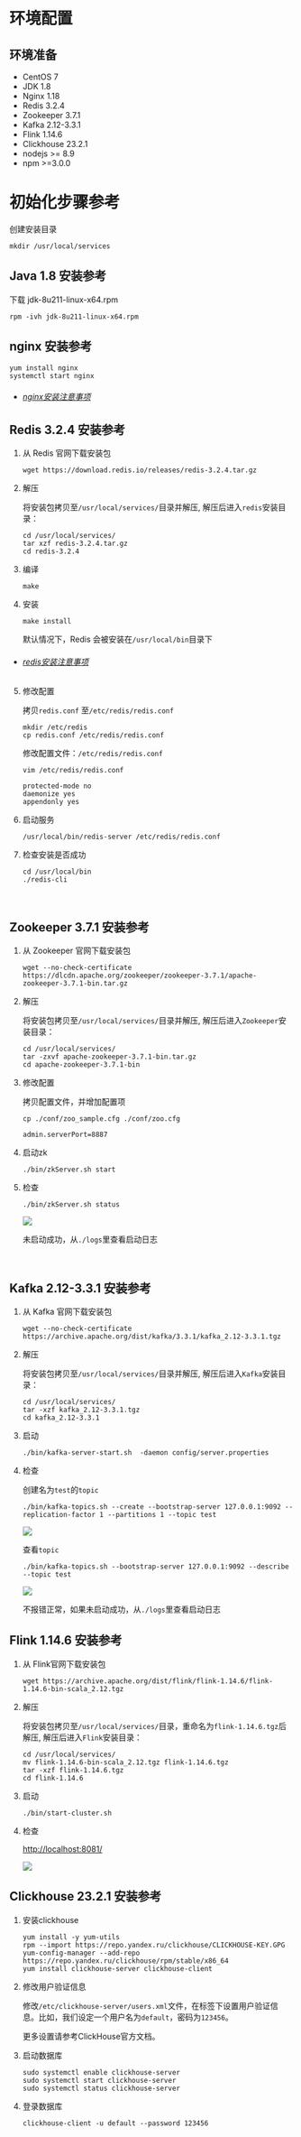 
# 环境配置

## 环境准备
<!-- - Ubuntu SMP -->
- CentOS 7
- JDK 1.8
- Nginx 1.18
- Redis 3.2.4
- Zookeeper 3.7.1
- Kafka 2.12-3.3.1
- Flink 1.14.6
- Clickhouse 23.2.1
- nodejs >= 8.9
- npm >=3.0.0

# 初始化步骤参考

创建安装目录

```
mkdir /usr/local/services
```

## Java 1.8 安装参考

下载 jdk-8u211-linux-x64.rpm

```
rpm -ivh jdk-8u211-linux-x64.rpm
```

## nginx 安装参考

```
yum install nginx
systemctl start nginx
```

- ###### [nginx安装注意事项](question.md#nginx安装注意事项)

## Redis 3.2.4 安装参考

1. 从 Redis 官网下载安装包

    ```
    wget https://download.redis.io/releases/redis-3.2.4.tar.gz
    ```

2. 解压

    将安装包拷贝至`/usr/local/services/`目录并解压, 解压后进入`redis`安装目录：

    ```
    cd /usr/local/services/
    tar xzf redis-3.2.4.tar.gz
    cd redis-3.2.4
    ```

3. 编译

    ```
    make
    ```

4. 安装

    ```
    make install
    ```

    默认情况下，Redis 会被安装在`/usr/local/bin`目录下

- ###### [redis安装注意事项](question.md#redis安装注意事项)

5. 修改配置

    拷贝`redis.conf` 至`/etc/redis/redis.conf`

    ```
    mkdir /etc/redis
    cp redis.conf /etc/redis/redis.conf
    ```

    修改配置文件：`/etc/redis/redis.conf`

    ```
    vim /etc/redis/redis.conf

    protected-mode no
    daemonize yes
    appendonly yes
    ```  

6. 启动服务

    ```
    /usr/local/bin/redis-server /etc/redis/redis.conf
    ```

7. 检查安装是否成功

    ```
    cd /usr/local/bin
    ./redis-cli
    ```

<br>

## Zookeeper 3.7.1 安装参考

1. 从  Zookeeper  官网下载安装包

    ```
    wget --no-check-certificate https://dlcdn.apache.org/zookeeper/zookeeper-3.7.1/apache-zookeeper-3.7.1-bin.tar.gz
    ```

2. 解压

    将安装包拷贝至`/usr/local/services/`目录并解压, 解压后进入`Zookeeper`安装目录：

    ```
    cd /usr/local/services/
    tar -zxvf apache-zookeeper-3.7.1-bin.tar.gz
    cd apache-zookeeper-3.7.1-bin
    ```

3. 修改配置

    拷贝配置文件，并增加配置项

    ```
    cp ./conf/zoo_sample.cfg ./conf/zoo.cfg

    admin.serverPort=8887
    ```

4. 启动zk

    ```
    ./bin/zkServer.sh start
    ```

5. 检查

    ```
    ./bin/zkServer.sh status
    ```

    ![](/assets/imgs/zookeepercheck.png)

    未启动成功，从`./logs`里查看启动日志

<br>

## Kafka 2.12-3.3.1 安装参考

1. 从 Kafka 官网下载安装包

    ```
    wget --no-check-certificate https://archive.apache.org/dist/kafka/3.3.1/kafka_2.12-3.3.1.tgz
    ```

2. 解压

    将安装包拷贝至`/usr/local/services/`目录并解压, 解压后进入`Kafka`安装目录：

    ```
    cd /usr/local/services/
    tar -xzf kafka_2.12-3.3.1.tgz
    cd kafka_2.12-3.3.1
    ```

3. 启动

    ```
    ./bin/kafka-server-start.sh  -daemon config/server.properties
    ```

4. 检查

    创建名为`test`的`topic`

    ```
    ./bin/kafka-topics.sh --create --bootstrap-server 127.0.0.1:9092 --replication-factor 1 --partitions 1 --topic test
    ```

    ![](/assets/imgs/createtop.png)

    查看`topic`

    ```
    ./bin/kafka-topics.sh --bootstrap-server 127.0.0.1:9092 --describe --topic test
    ```

    ![](/assets/imgs/checktopic.png)

    不报错正常，如果未启动成功，从`./logs`里查看启动日志

## Flink 1.14.6 安装参考

1. 从 Flink官网下载安装包

    ```
    wget https://archive.apache.org/dist/flink/flink-1.14.6/flink-1.14.6-bin-scala_2.12.tgz
    ```

2. 解压

    将安装包拷贝至`/usr/local/services/`目录，重命名为`flink-1.14.6.tgz`后解压, 解压后进入`Flink`安装目录：

    ```
    cd /usr/local/services/
    mv flink-1.14.6-bin-scala_2.12.tgz flink-1.14.6.tgz
    tar -xzf flink-1.14.6.tgz
    cd flink-1.14.6
    ```

3. 启动

    ```
    ./bin/start-cluster.sh
    ```

4. 检查

    <http://localhost:8081/>

    ![](/assets/imgs/preview.png)

## Clickhouse 23.2.1 安装参考

1. 安装clickhouse

    ```
    yum install -y yum-utils
    rpm --import https://repo.yandex.ru/clickhouse/CLICKHOUSE-KEY.GPG
    yum-config-manager --add-repo https://repo.yandex.ru/clickhouse/rpm/stable/x86_64
    yum install clickhouse-server clickhouse-client
    ```

2. 修改用户验证信息

    修改`/etc/clickhouse-server/users.xml`文件，在<users>标签下设置用户验证信息。比如，我们设定一个用户名为`default`，密码为`123456`。

    更多设置请参考ClickHouse官方文档。

3. 启动数据库

    ```
    sudo systemctl enable clickhouse-server  
    sudo systemctl start clickhouse-server  
    sudo systemctl status clickhouse-server  
    ```

4. 登录数据库

    ```
    clickhouse-client -u default --password 123456
    ```
